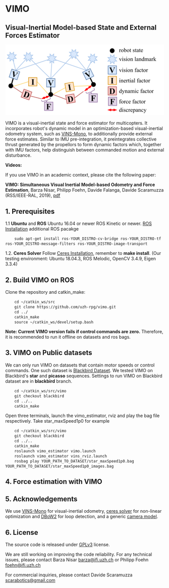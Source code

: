 # VIMO
## Visual-Inertial Model-based State and External Forces Estimator

![factor_graph](./support_files/image/factor_graph.png)

VIMO is a visual-inertial state and force estimator for multicopters. It incorporates robot's dynamic model in an optimization-based visual-inertial odometry system, such as [VINS-Mono](https://ieeexplore.ieee.org/document/8421746?arnumber=8421746&source=authoralert), to additionally provide external force estimates. Similar to IMU pre-integration, it preintegrates collective thrust generated by the propellors to form dynamic factors which, together with IMU factors, help distinguish between commanded motion and external disturbance.

**Videos:**

<!-- Add Blackbird dataset video with groundtruth, Snappy video with ground truth-->

If you use VIMO in an academic context, please cite the following paper:

**VIMO: Simultaneous Visual Inertial Model-based Odometry and Force Estimation**, Barza Nisar, Philipp Foehn, Davide Falanga, Davide Scaramuzza (RSS/IEEE-RAL, 2019), [pdf](http://rpg.ifi.uzh.ch/docs/RSS19_Nisar.pdf)

<!-- add bibtex entry -->

## 1. Prerequisites
1.1 **Ubuntu** and **ROS**
Ubuntu  16.04 or newer
ROS Kinetic or newer. [ROS Installation](http://wiki.ros.org/ROS/Installation)
additional ROS pacakge
```
    sudo apt-get install ros-YOUR_DISTRO-cv-bridge ros-YOUR_DISTRO-tf ros-YOUR_DISTRO-message-filters ros-YOUR_DISTRO-image-transport
```

1.2. **Ceres Solver**
Follow [Ceres Installation](http://ceres-solver.org/installation.html), remember to **make install**.
(Our testing environment: Ubuntu 18.04.3, ROS Melodic, OpenCV 3.4.9, Eigen 3.3.4) 

## 2. Build VIMO on ROS
Clone the repository and catkin_make:
```
    cd ~/catkin_ws/src
    git clone https://github.com/uzh-rpg/vimo.git
    cd ../
    catkin_make
    source ~/catkin_ws/devel/setup.bash
```

**Note: Current VIMO version fails if control commands are zero.** Therefore, it is recommended to run it offline on datasets and ros bags. 

## 3. VIMO on Public datasets
We can only run VIMO on datasets that contain motor speeds or control commands. One such dataset is [Blackbird Dataset](https://github.com/mit-fast/Blackbird-Dataset). We tested VIMO on Blackbird's **star** and **picasso** sequences. Settings to run VIMO on Blackbird dataset are in **blackbird** branch.

```
    cd ~/catkin_ws/src/vimo
    git checkout blackbird
    cd ../..
    catkin_make
```

Open three terminals, launch the vimo_estimator, rviz and play the bag file respectively. Take star_maxSpeed1p0 for example
```
    cd ~/catkin_ws/src/vimo
    git checkout blackbird
    cd ../..
    catkin_make
    roslaunch vimo_estimator vimo.launch 
    roslaunch vimo_estimator vins_rviz.launch
    rosbag play YOUR_PATH_TO_DATASET/star_maxSpeed1p0.bag YOUR_PATH_TO_DATASET/star_maxSpeed1p0_images.bag 
```

<!-- (Optional) Visualize ground truth. A naive benchmark publisher from [VINS-Mono](https://github.com/HKUST-Aerial-Robotics/VINS-Mono) can help you visualize the ground truth. It uses a naive strategy to align VIMO with ground truth. Just for visualization. not for quantitative comparison on academic publications.
```
    roslaunch benchmark_publisher publish.launch  sequence_name:=star
```
 (Green line is VIMO result, red line is ground truth). -->

## 4. Force estimation with VIMO

<!-- Add link to snappy and helical 8 bag and its force estimation result -->

## 5. Acknowledgements
We use [VINS-Mono](https://github.com/HKUST-Aerial-Robotics/VINS-Mono) for visual-inertial odometry, [ceres solver](http://ceres-solver.org/) for non-linear optimization and [DBoW2](https://github.com/dorian3d/DBoW2) for loop detection, and a generic [camera model](https://github.com/hengli/camodocal).

## 6. License
The source code is released under [GPLv3](http://www.gnu.org/licenses/) license.

We are still working on improving the code reliability. For any technical issues, please contact Barza Nisar <barza@ifi.uzh.ch> or Philipp Foehn <foehn@ifi.uzh.ch>

For commercial inquiries, please contact Davide Scaramuzza <scarabotics@gmail.com>